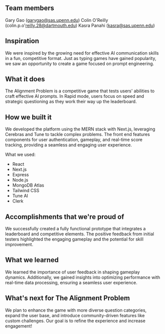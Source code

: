 ## Team members

Gary Gao (garygao@sas.upenn.edu)
Colin O'Reilly (colin.p.o'reilly.28@dartmouth.edu)
Kasra Panahi (kasra@sas.upenn.edu)

## Inspiration
We were inspired by the growing need for effective AI communication skills in a fun, competitive format. Just as typing games have gained popularity, we saw an opportunity to create a game focused on prompt engineering.

## What it does
The Alignment Problem is a competitive game that tests users' abilities to craft effective AI prompts. In Rapid mode, users focus on speed and strategic questioning as they work their way up the leaderboard. 

## How we built it
We developed the platform using the MERN stack with Next.js, leveraging Cerebras and Tune to tackle complex problems. The front end features components for user authentication, gameplay, and real-time score tracking, providing a seamless and engaging user experience.

What we used:
- React
- Next.js
- Express
- Node.js
- MongoDB Atlas
- Tailwind CSS
- Tune AI
- Clerk

## Accomplishments that we're proud of
We successfully created a fully functional prototype that integrates a leaderboard and competitive elements. The positive feedback from initial testers highlighted the engaging gameplay and the potential for skill improvement.

## What we learned
We learned the importance of user feedback in shaping gameplay dynamics. Additionally, we gained insights into optimizing performance with real-time data processing, ensuring a seamless user experience.

## What's next for The Alignment Problem
We plan to enhance the game with more diverse question categories, expand the user base, and introduce community-driven features like custom challenges. Our goal is to refine the experience and increase engagement!

